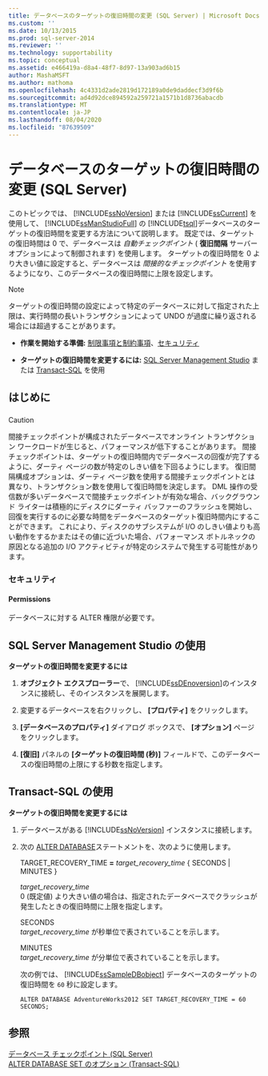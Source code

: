 ```yaml
---
title: データベースのターゲットの復旧時間の変更 (SQL Server) | Microsoft Docs
ms.custom: ''
ms.date: 10/13/2015
ms.prod: sql-server-2014
ms.reviewer: ''
ms.technology: supportability
ms.topic: conceptual
ms.assetid: e466419a-d8a4-48f7-8d97-13a903ad6b15
author: MashaMSFT
ms.author: mathoma
ms.openlocfilehash: 4c4331d2ade2819d172189a0de9daddecf3d9f6b
ms.sourcegitcommit: ad4d92dce894592a259721a1571b1d8736abacdb
ms.translationtype: MT
ms.contentlocale: ja-JP
ms.lasthandoff: 08/04/2020
ms.locfileid: "87639509"
---
```

# <a name="change-the-target-recovery-time-of-a-database-sql-server"></a>データベースのターゲットの復旧時間の変更 (SQL Server)
  このトピックでは、 [!INCLUDE[ssNoVersion](../../includes/ssnoversion-md.md)] または [!INCLUDE[ssCurrent](../../includes/sscurrent-md.md)] を使用して、 [!INCLUDE[ssManStudioFull](../../includes/ssmanstudiofull-md.md)] の [!INCLUDE[tsql](../../includes/tsql-md.md)]データベースのターゲットの復旧時間を変更する方法について説明します。 既定では、ターゲットの復旧時間は 0 で、データベースは *自動チェックポイント* ( **復旧間隔** サーバー オプションによって制御されます) を使用します。 ターゲットの復旧時間を 0 より大きい値に設定すると、データベースは *間接的なチェックポイント* を使用するようになり、このデータベースの復旧時間に上限を設定します。  
  
> [!NOTE]  
>  ターゲットの復旧時間の設定によって特定のデータベースに対して指定された上限は、実行時間の長いトランザクションによって UNDO が過度に繰り返される場合には超過することがあります。  
  
-   **作業を開始する準備:** [制限事項と制約事項](#Restrictions)、[セキュリティ](#Security)  
  
-   **ターゲットの復旧時間を変更するには:** [SQL Server Management Studio](#SSMSProcedure) または [Transact-SQL](#TsqlProcedure) を使用  
  
##  <a name="before-you-begin"></a><a name="BeforeYouBegin"></a> はじめに  
  
###  <a name="Restrictions"></a>  
  
> [!CAUTION]  
>  間接チェックポイントが構成されたデータベースでオンライン トランザクション ワークロードが生じると、パフォーマンスが低下することがあります。 間接チェックポイントは、ターゲットの復旧時間内でデータベースの回復が完了するように、ダーティ ページの数が特定のしきい値を下回るようにします。 復旧間隔構成オプションは、ダーティ ページ数を使用する間接チェックポイントとは異なり、トランザクション数を使用して復旧時間を決定します。 DML 操作の受信数が多いデータベースで間接チェックポイントが有効な場合、バックグラウンド ライターは積極的にディスクにダーティ バッファーのフラッシュを開始し、回復を実行するのに必要な時間をデータベースのターゲット復旧時間内にすることができます。 これにより、ディスクのサブシステムが I/O のしきい値よりも高い動作をするかまたはその値に近づいた場合、パフォーマンス ボトルネックの原因となる追加の I/O アクティビティが特定のシステムで発生する可能性があります。  
  
###  <a name="security"></a><a name="Security"></a> セキュリティ  
  
####  <a name="permissions"></a><a name="Permissions"></a> Permissions  
 データベースに対する ALTER 権限が必要です。  
  
##  <a name="using-sql-server-management-studio"></a><a name="SSMSProcedure"></a> SQL Server Management Studio の使用  
 **ターゲットの復旧時間を変更するには**  
  
1.  **オブジェクト エクスプローラー**で、 [!INCLUDE[ssDEnoversion](../../includes/ssdenoversion-md.md)]のインスタンスに接続し、そのインスタンスを展開します。  
  
2.  変更するデータベースを右クリックし、 **[プロパティ]** をクリックします。  
  
3.  **[データベースのプロパティ]** ダイアログ ボックスで、 **[オプション]** ページをクリックします。  
  
4.  **[復旧]** パネルの **[ターゲットの復旧時間 (秒)]** フィールドで、このデータベースの復旧時間の上限にする秒数を指定します。  
  
##  <a name="using-transact-sql"></a><a name="TsqlProcedure"></a> Transact-SQL の使用  
 **ターゲットの復旧時間を変更するには**  
  
1.  データベースがある [!INCLUDE[ssNoVersion](../../includes/ssnoversion-md.md)] インスタンスに接続します。  
  
2.  次の [ALTER DATABASE](/sql/t-sql/statements/alter-database-transact-sql-set-options)ステートメントを、次のように使用します。  
  
     TARGET_RECOVERY_TIME **=** _target_recovery_time_ { SECONDS | MINUTES }  
  
     *target_recovery_time*  
     0 (既定値) より大きい値の場合は、指定されたデータベースでクラッシュが発生したときの復旧時間に上限を指定します。  
  
     SECONDS  
     *target_recovery_time* が秒単位で表されていることを示します。  
  
     MINUTES  
     *target_recovery_time* が分単位で表されていることを示します。  
  
     次の例では、 [!INCLUDE[ssSampleDBobject](../../includes/sssampledbobject-md.md)] データベースのターゲットの復旧時間を `60` 秒に設定します。  
  
    ```  
    ALTER DATABASE AdventureWorks2012 SET TARGET_RECOVERY_TIME = 60 SECONDS;  
    ```  
  
## <a name="see-also"></a>参照  
 [データベース チェックポイント &#40;SQL Server&#41;](database-checkpoints-sql-server.md)   
 [ALTER DATABASE SET のオプション &#40;Transact-SQL&#41;](/sql/t-sql/statements/alter-database-transact-sql-set-options)  
  
  
